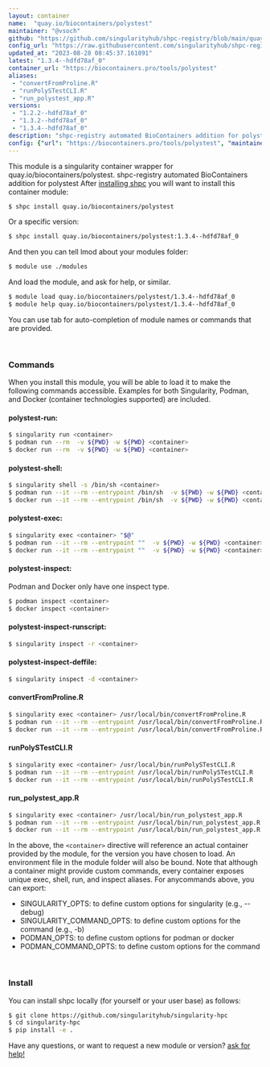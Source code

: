 ```yaml
---
layout: container
name:  "quay.io/biocontainers/polystest"
maintainer: "@vsoch"
github: "https://github.com/singularityhub/shpc-registry/blob/main/quay.io/biocontainers/polystest/container.yaml"
config_url: "https://raw.githubusercontent.com/singularityhub/shpc-registry/main/quay.io/biocontainers/polystest/container.yaml"
updated_at: "2023-08-28 08:45:37.161891"
latest: "1.3.4--hdfd78af_0"
container_url: "https://biocontainers.pro/tools/polystest"
aliases:
 - "convertFromProline.R"
 - "runPolySTestCLI.R"
 - "run_polystest_app.R"
versions:
 - "1.2.2--hdfd78af_0"
 - "1.3.2--hdfd78af_0"
 - "1.3.4--hdfd78af_0"
description: "shpc-registry automated BioContainers addition for polystest"
config: {"url": "https://biocontainers.pro/tools/polystest", "maintainer": "@vsoch", "description": "shpc-registry automated BioContainers addition for polystest", "latest": {"1.3.4--hdfd78af_0": "sha256:7df22edd0d62e320fbc09c8ebc4e6683765314a99c2b1d4e41fb15af9762f638"}, "tags": {"1.2.2--hdfd78af_0": "sha256:3d948bdaf336e4318dfffd148886fba8e12545f9e9152267b88c319afa817bc6", "1.3.2--hdfd78af_0": "sha256:c7f8765677ff2e529712efd24d5cd3a6af3d0c7b3feb89ee3f2d4425a29b1bd5", "1.3.4--hdfd78af_0": "sha256:7df22edd0d62e320fbc09c8ebc4e6683765314a99c2b1d4e41fb15af9762f638"}, "docker": "quay.io/biocontainers/polystest", "aliases": {"convertFromProline.R": "/usr/local/bin/convertFromProline.R", "runPolySTestCLI.R": "/usr/local/bin/runPolySTestCLI.R", "run_polystest_app.R": "/usr/local/bin/run_polystest_app.R"}}
---
```


This module is a singularity container wrapper for quay.io/biocontainers/polystest.
shpc-registry automated BioContainers addition for polystest
After [installing shpc](#install) you will want to install this container module:


```bash
$ shpc install quay.io/biocontainers/polystest
```

Or a specific version:

```bash
$ shpc install quay.io/biocontainers/polystest:1.3.4--hdfd78af_0
```

And then you can tell lmod about your modules folder:

```bash
$ module use ./modules
```

And load the module, and ask for help, or similar.

```bash
$ module load quay.io/biocontainers/polystest/1.3.4--hdfd78af_0
$ module help quay.io/biocontainers/polystest/1.3.4--hdfd78af_0
```

You can use tab for auto-completion of module names or commands that are provided.

<br>

### Commands

When you install this module, you will be able to load it to make the following commands accessible.
Examples for both Singularity, Podman, and Docker (container technologies supported) are included.

#### polystest-run:

```bash
$ singularity run <container>
$ podman run --rm  -v ${PWD} -w ${PWD} <container>
$ docker run --rm  -v ${PWD} -w ${PWD} <container>
```

#### polystest-shell:

```bash
$ singularity shell -s /bin/sh <container>
$ podman run --it --rm --entrypoint /bin/sh  -v ${PWD} -w ${PWD} <container>
$ docker run --it --rm --entrypoint /bin/sh  -v ${PWD} -w ${PWD} <container>
```

#### polystest-exec:

```bash
$ singularity exec <container> "$@"
$ podman run --it --rm --entrypoint ""  -v ${PWD} -w ${PWD} <container> "$@"
$ docker run --it --rm --entrypoint ""  -v ${PWD} -w ${PWD} <container> "$@"
```

#### polystest-inspect:

Podman and Docker only have one inspect type.

```bash
$ podman inspect <container>
$ docker inspect <container>
```

#### polystest-inspect-runscript:

```bash
$ singularity inspect -r <container>
```

#### polystest-inspect-deffile:

```bash
$ singularity inspect -d <container>
```


#### convertFromProline.R

```bash
$ singularity exec <container> /usr/local/bin/convertFromProline.R
$ podman run --it --rm --entrypoint /usr/local/bin/convertFromProline.R   -v ${PWD} -w ${PWD} <container> -c " $@"
$ docker run --it --rm --entrypoint /usr/local/bin/convertFromProline.R   -v ${PWD} -w ${PWD} <container> -c " $@"
```


#### runPolySTestCLI.R

```bash
$ singularity exec <container> /usr/local/bin/runPolySTestCLI.R
$ podman run --it --rm --entrypoint /usr/local/bin/runPolySTestCLI.R   -v ${PWD} -w ${PWD} <container> -c " $@"
$ docker run --it --rm --entrypoint /usr/local/bin/runPolySTestCLI.R   -v ${PWD} -w ${PWD} <container> -c " $@"
```


#### run_polystest_app.R

```bash
$ singularity exec <container> /usr/local/bin/run_polystest_app.R
$ podman run --it --rm --entrypoint /usr/local/bin/run_polystest_app.R   -v ${PWD} -w ${PWD} <container> -c " $@"
$ docker run --it --rm --entrypoint /usr/local/bin/run_polystest_app.R   -v ${PWD} -w ${PWD} <container> -c " $@"
```



In the above, the `<container>` directive will reference an actual container provided
by the module, for the version you have chosen to load. An environment file in the
module folder will also be bound. Note that although a container
might provide custom commands, every container exposes unique exec, shell, run, and
inspect aliases. For anycommands above, you can export:

 - SINGULARITY_OPTS: to define custom options for singularity (e.g., --debug)
 - SINGULARITY_COMMAND_OPTS: to define custom options for the command (e.g., -b)
 - PODMAN_OPTS: to define custom options for podman or docker
 - PODMAN_COMMAND_OPTS: to define custom options for the command

<br>

### Install

You can install shpc locally (for yourself or your user base) as follows:

```bash
$ git clone https://github.com/singularityhub/singularity-hpc
$ cd singularity-hpc
$ pip install -e .
```

Have any questions, or want to request a new module or version? [ask for help!](https://github.com/singularityhub/singularity-hpc/issues)